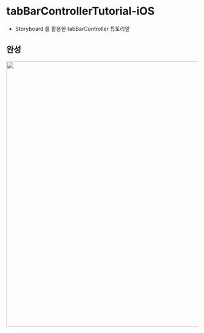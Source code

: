 # tabBarControllerTutorial-iOS
- Storyboard 를 활용한 tabBarController 튜토리얼

## 완성
<img src="https://user-images.githubusercontent.com/69136340/106858568-38c71280-6705-11eb-9d85-a728435ee79f.png" width="700">

